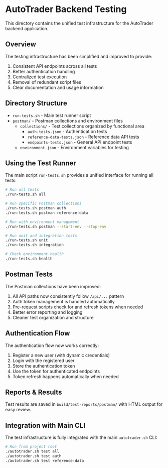 # AutoTrader Backend Testing

This directory contains the unified test infrastructure for the AutoTrader backend application.

## Overview

The testing infrastructure has been simplified and improved to provide:
1. Consistent API endpoints across all tests
2. Better authentication handling
3. Centralized test execution
4. Removal of redundant script files
5. Clear documentation and usage information

## Directory Structure

- `run-tests.sh` - Main test runner script
- `postman/` - Postman collections and environment files
  - `collections/` - Test collections organized by functional area
    - `auth-tests.json` - Authentication tests
    - `reference-data-tests.json` - Reference data API tests
    - `endpoints-tests.json` - General API endpoint tests
  - `environment.json` - Environment variables for testing

## Using the Test Runner

The main script `run-tests.sh` provides a unified interface for running all tests:

```bash
# Run all tests
./run-tests.sh all

# Run specific Postman collections
./run-tests.sh postman auth
./run-tests.sh postman reference-data

# Run with environment management
./run-tests.sh postman --start-env --stop-env

# Run unit and integration tests
./run-tests.sh unit
./run-tests.sh integration

# Check environment health
./run-tests.sh health
```

## Postman Tests

The Postman collections have been improved:

1. All API paths now consistently follow `/api/...` pattern
2. Auth token management is handled automatically
3. Pre-request scripts check for and refresh tokens when needed
4. Better error reporting and logging
5. Cleaner test organization and structure

## Authentication Flow

The authentication flow now works correctly:

1. Register a new user (with dynamic credentials)
2. Login with the registered user
3. Store the authentication token
4. Use the token for authenticated endpoints
5. Token refresh happens automatically when needed

## Reports & Results

Test results are saved in `build/test-reports/postman/` with HTML output for easy review.

## Integration with Main CLI

The test infrastructure is fully integrated with the main `autotrader.sh` CLI:

```bash
# Run from project root
./autotrader.sh test all
./autotrader.sh test auth
./autotrader.sh test reference-data
```
